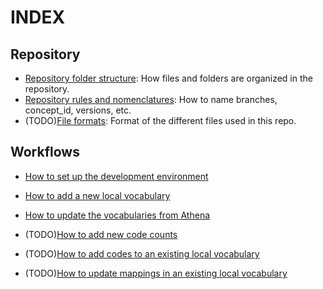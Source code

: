 

# INDEX

## Repository 

- [Repository folder structure](repo_file_structure.md): How files and folders are organized in the repository. 
- [Repository rules and nomenclatures](repo_rules_and_nomencalture.md): How to name branches, concept_id, versions, etc. 
- (TODO)[File formats](./info_file_definitions.md): Format of the different files used in this repo. 

## Workflows 

- [How to set up the development environment](./how_to_set_up_development_enviroment.md)
- [How to add a new local vocabulary](./workflow_add_a_new_vocabulary.md)
- [How to update the vocabularies from Athena](./workflow_update_vocabulary_from_athena.md)

- (TODO)[How to add new code counts](workflow_add_new_counts.md)
- (TODO)[How to add codes to an existing local vocabulary](workflow_add_codes_to_local_vocab.md)
- (TODO)[How to update mappings in an existing local vocabulary](workflow_update_mappings_local_vocab.md)


